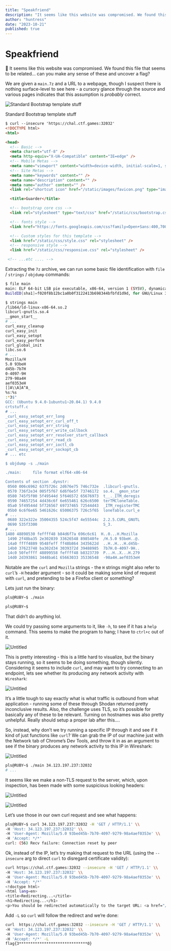 ```yaml
---
title: "Speakfriend"
description: "It seems like this website was compromised. We found this file that seems to be related... can you make any sense of these and uncover a flag?"
author: "huntress"
date: "2023-10-21"
published: true
---
```


# Speakfriend

<aside>
👻 It seems like this website was compromised. We found this file that seems to be related... can you make any sense of these and uncover a flag?
</aside>

We are given a `main.7z` and a URL to a webpage, though I suspect there is nothing surface-level to see here - a cursory glance through the source and various pages indicates that this assumption is *probably* correct.

![Standard Bootstrap template stuff](/img/speakfriend_img/Untitled.png)

Standard Bootstrap template stuff

```html
$ curl --insecure 'https://chal.ctf.games:32032'
<!DOCTYPE html>
<html>

<head>
  <!-- Basic -->
  <meta charset="utf-8" />
  <meta http-equiv="X-UA-Compatible" content="IE=edge" />
  <!-- Mobile Metas -->
  <meta name="viewport" content="width=device-width, initial-scale=1, shrink-to-fit=no" />
  <!-- Site Metas -->
  <meta name="keywords" content="" />
  <meta name="description" content="" />
  <meta name="author" content="" />
  <link rel="shortcut icon" href="/static/images/favicon.png" type="image/x-icon">

  <title>Guarder</title>

  <!-- bootstrap core css -->
  <link rel="stylesheet" type="text/css" href="/static/css/bootstrap.css" />

  <!-- fonts style -->
  <link href="https://fonts.googleapis.com/css?family=Open+Sans:400,700|Poppins:400,6&di ... " />

  <!-- Custom styles for this template -->
  <link href="/static/css/style.css" rel="stylesheet" />
  <!-- responsive style -->
  <link href="/static/css/responsive.css" rel="stylesheet" />

 <!-- ...etc .... -->
```

Extracting the `7z` archive, we can run some basic file identification with `file` / `strings` / `objdump` commands:

```bash
$ file main
main: ELF 64-bit LSB pie executable, x86-64, version 1 (SYSV), dynamically linked, interpreter /lib64/ld-linux-x86-64.so.2, \\
BuildID[sha1]=f020f8b12bc1a0b0f3122413b698344bfbfd1d9d, for GNU/Linux 3.2.0, not stripped

$ strings main
/lib64/ld-linux-x86-64.so.2
libcurl-gnutls.so.4
__gmon_start__
# ...
curl_easy_cleanup
curl_easy_init
curl_easy_setopt
curl_easy_perform
curl_global_init
libc.so.6
# ...
Mozilla/H
5.0 93beH
d45b-7b7H
0-4097-9H
279-98a4H
aef0353eH
[]A\\A]A^A_
%s:%s
:*3$"
GCC: (Ubuntu 9.4.0-1ubuntu1~20.04.1) 9.4.0
crtstuff.c
# ...
_curl_easy_setopt_err_long
_curl_easy_setopt_err_curl_off_t
_curl_easy_setopt_err_string
_curl_easy_setopt_err_write_callback
_curl_easy_setopt_err_resolver_start_callback
_curl_easy_setopt_err_read_cb
_curl_easy_setopt_err_ioctl_cb
_curl_easy_setopt_err_sockopt_cb
# ... etc

$ objdump -s ./main

./main:     file format elf64-x86-64

Contents of section .dynstr:
 0560 006c6962 6375726c 2d676e75 746c732e  .libcurl-gnutls.
 0570 736f2e34 005f5f67 6d6f6e5f 73746172  so.4.__gmon_star
 0580 745f5f00 5f49544d 5f646572 65676973  t__._ITM_deregis
 0590 74657254 4d436c6f 6e655461 626c6500  terTMCloneTable.
 05a0 5f49544d 5f726567 69737465 72544d43  _ITM_registerTMC
 05b0 6c6f6e65 5461626c 65006375 726c5f65  loneTable.curl_e
# ...
 0680 322e322e 35004355 524c5f47 4e55544c  2.2.5.CURL_GNUTL             # -- interesting!
 0690 535f3300                             S_3.
# ...
1480 48898530 feffff48 b84d6f7a 696c6c61  H..0...H.Mozilla
 1490 2f48ba35 2e302039 33626548 898540fe  /H.5.0 93beH..@.
 14a0 ffff4889 9548feff ff48b864 3435622d  ..H..H...H.d45b-
 14b0 37623748 ba302d34 3039372d 39488985  7b7H.0-4097-9H..
 14c0 50feffff 48899558 feffff48 b8323739  P...H..X...H.279
 14d0 2d393861 3448ba61 65663033 35336548  -98a4H.aef0353eH
```

Notable are the `curl` and `Mozilla` strings - the `H` strings might also refer to `curl`’s `-H` header argument - so it could be making some kind of request with `curl`, and pretending to be a Firefox client or something?

Lets just run the binary:

```bash
pls@RUBY~$ ./main

pls@RUBY~$
```

That didn’t do anything lol.

We could try passing some arguments to it, like `-h`, to see if it has a `help` command. This seems to make the program to hang; I have to `ctrl+c` out of it.

![Untitled](/img/speakfriend_img/Untitled%201.png)

This is pretty interesting - this is a little hard to visualize, but the binary stays running, so it seems to be doing something, though silently. Considering it seems to include `curl`, and may want to try connecting to an endpoint, lets see whether its producing any network activity with `Wireshark`:

![Untitled](/img/speakfriend_img/Untitled%202.png)

It’s a little tough to say exactly what is what traffic is outbound from what application - running some of these through Shodan returned pretty inconclusive results. Also, the challenge uses TLS, so it’s possible for basically any of these to be relevant. Turning on hostnames was also pretty unhelpful. Really should setup a proper lab after this….

So, instead, why don’t we try running a specific IP through it and see if it kind of just functions like `curl`? We can grab the IP of our machine just with the Network tab of Chrome’s Dev Tools, and throw it in as an argument to see if the binary produces any network activity to this IP in Wireshark:

![Untitled](/img/speakfriend_img/Untitled%203.png)

```bash
pls@RUBY~$ ./main 34.123.197.237:32032
# ...
```

It seems like we make a non-TLS request to the server, which, upon inspection, has been made with some suspicious looking headers:

![Untitled](/img/speakfriend_img/Untitled%204.png)

![Untitled](/img/speakfriend_img/Untitled%205.png)

Let’s use those in our own curl request and see what happens:

```bash
pls@RUBY~$ curl 34.123.197.237:32032 -H 'GET / HTTP/1.1' \\
-H 'Host: 34.123.197.237:32032' \\
-H 'User-Agent: Mozilla/5.0 93bed45b-7b70-4097-9279-98a4aef0353e' \\
-H 'Accept: */*'
curl: (56) Recv failure: Connection reset by peer
```

Ok, instead of the IP, let’s try making that request to the URL (using the `--insecure` arg to direct `curl` to disregard certificate validity):

```bash
curl https://chal.ctf.games:32032 --insecure -H 'GET / HTTP/1.1' \\
-H 'Host: 34.123.197.237:32032' \\
-H 'User-Agent: Mozilla/5.0 93bed45b-7b70-4097-9279-98a4aef0353e' \\
-H 'Accept: */*'
<!doctype html>
<html lang=en>
<title>Redirecting...</title>
<h1>Redirecting...</h1>
<p>You should be redirected automatically to the target URL: <a href="/93bed45b-7b70-4097-9279-98a4aef0353e/c2">/93bed45b-7b70-4097-9279-98a4aef0353e/c2</a>. If not, click the link.
```

Add `-L` so `curl` will follow the redirect and we’re done:

```sh
curl  https://chal.ctf.games:32032 --insecure -H 'GET / HTTP/1.1' \\
-H 'Host: 34.123.197.237:32032' \\
-H 'User-Agent: Mozilla/5.0 93bed45b-7b70-4097-9279-98a4aef0353e' \\
-H 'Accept: */*' -L
flag{3******************************0}
```
